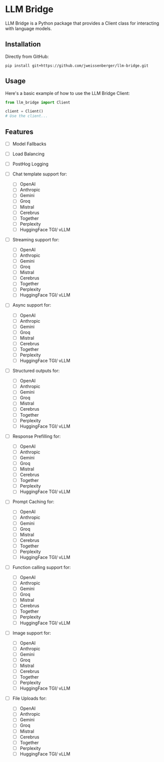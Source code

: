 # LLM Bridge

LLM Bridge is a Python package that provides a Client class for interacting with language models.

## Installation

Directly from GitHub:

```
pip install git+https://github.com/jweissenberger/llm-bridge.git
```

## Usage

Here's a basic example of how to use the LLM Bridge Client:

```python
from llm_bridge import Client

client = Client()
# Use the client...
```

## Features

- [ ] Model Fallbacks
- [ ] Load Balancing
- [ ] PostHog Logging

- [ ] Chat template support for:
    - [ ] OpenAI
    - [ ] Anthropic
    - [ ] Gemini
    - [ ] Groq
    - [ ] Mistral
    - [ ] Cerebrus
    - [ ] Together
    - [ ] Perplexity
    - [ ] HuggingFace TGI/ vLLM

- [ ] Streaming support for:
    - [ ] OpenAI
    - [ ] Anthropic
    - [ ] Gemini
    - [ ] Groq
    - [ ] Mistral
    - [ ] Cerebrus
    - [ ] Together
    - [ ] Perplexity
    - [ ] HuggingFace TGI/ vLLM

- [ ] Async support for:
    - [ ] OpenAI
    - [ ] Anthropic
    - [ ] Gemini
    - [ ] Groq
    - [ ] Mistral
    - [ ] Cerebrus
    - [ ] Together
    - [ ] Perplexity
    - [ ] HuggingFace TGI/ vLLM

- [ ] Structured outputs for:
    - [ ] OpenAI
    - [ ] Anthropic
    - [ ] Gemini
    - [ ] Groq
    - [ ] Mistral
    - [ ] Cerebrus
    - [ ] Together
    - [ ] Perplexity
    - [ ] HuggingFace TGI/ vLLM

- [ ] Response Prefilling for:
    - [ ] OpenAI
    - [ ] Anthropic
    - [ ] Gemini
    - [ ] Groq
    - [ ] Mistral
    - [ ] Cerebrus
    - [ ] Together
    - [ ] Perplexity
    - [ ] HuggingFace TGI/ vLLM

- [ ] Prompt Caching for:
    - [ ] OpenAI
    - [ ] Anthropic
    - [ ] Gemini
    - [ ] Groq
    - [ ] Mistral
    - [ ] Cerebrus
    - [ ] Together
    - [ ] Perplexity
    - [ ] HuggingFace TGI/ vLLM

- [ ] Function calling support for:
    - [ ] OpenAI
    - [ ] Anthropic
    - [ ] Gemini
    - [ ] Groq
    - [ ] Mistral
    - [ ] Cerebrus
    - [ ] Together
    - [ ] Perplexity
    - [ ] HuggingFace TGI/ vLLM

- [ ] Image support for:
    - [ ] OpenAI
    - [ ] Anthropic
    - [ ] Gemini
    - [ ] Groq
    - [ ] Mistral
    - [ ] Cerebrus
    - [ ] Together
    - [ ] Perplexity
    - [ ] HuggingFace TGI/ vLLM

- [ ] File Uploads for:
    - [ ] OpenAI
    - [ ] Anthropic
    - [ ] Gemini
    - [ ] Groq
    - [ ] Mistral
    - [ ] Cerebrus
    - [ ] Together
    - [ ] Perplexity
    - [ ] HuggingFace TGI/ vLLM